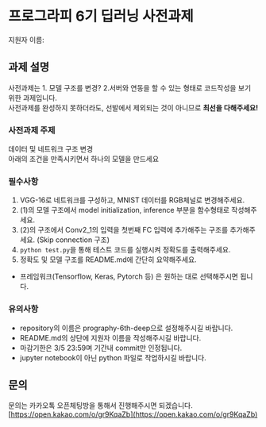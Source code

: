 # 프로그라피 6기 딥러닝 사전과제

지원자 이름:


## 과제 설명
사전과제는 1. 모델 구조를 변경? 2.서버와 연동을 할 수 있는 형태로 코드작성을 보기 위한 과제입니다.  
사전과제를 완성하지 못하더라도, 선발에서 제외되는 것이 아니므로 **최선을 다해주세요!**

### 사전과제 주제
데이터 및 네트워크 구조 변경  
아래의 조건을 만족시키면서 하나의 모델을 만드세요  

### 필수사항
1. VGG-16로 네트워크를 구성하고, MNIST 데이터를 RGB체널로 변경해주세요.
2. (1)의 모델 구조에서 model initialization, inference 부분을  함수형태로 작성해주세요.
3. (2)의 구조에서 Conv2_1의 입력을 첫번째 FC 입력에 추가해주는 구조를 추가해주세요. (Skip connection 구조)
4. ```python test.py```을 통해 테스트 코드를 실행시켜 정확도를 출력해주세요.
5. 정확도 및 모델 구조를 README.md에 간단히 요약해주세요.

- 프레임워크(Tensorflow, Keras, Pytorch 등) 은 원하는 대로 선택해주시면 됩니다.

### 유의사항
- repository의 이름은 prography-6th-deep으로 설정해주시길 바랍니다.  
- README.md의 상단에 지원자 이름을 작성해주시길 바랍니다.
- 마감기한은 3/5 23:59며 기간내 commit만 인정됩니다.
- jupyter notebook이 아닌 python 파일로 작업하시길 바랍니다.

## 문의
문의는 카카오톡 오픈체팅방을 통해서 진행해주시면 되겠습니다.
[https://open.kakao.com/o/gr9KqaZb](https://open.kakao.com/o/gr9KqaZb)
